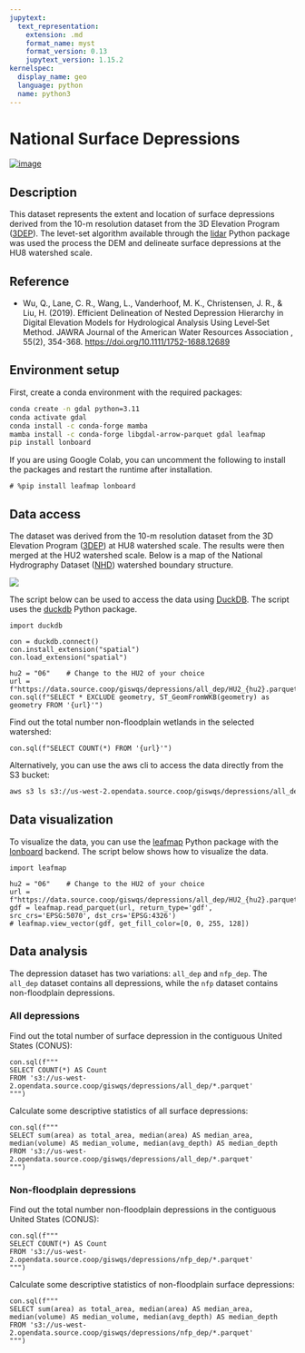 ```yaml
---
jupytext:
  text_representation:
    extension: .md
    format_name: myst
    format_version: 0.13
    jupytext_version: 1.15.2
kernelspec:
  display_name: geo
  language: python
  name: python3
---
```


# National Surface Depressions

[![image](https://colab.research.google.com/assets/colab-badge.svg)](https://colab.research.google.com/github/opengeos/source-coop-readme/blob/main/depressions/README.ipynb)

## Description

This dataset represents the extent and location of surface depressions derived from the 10-m resolution dataset from the 3D Elevation Program ([3DEP](https://www.usgs.gov/3d-elevation-program)). The levet-set algorithm available through the [lidar](https://lidar.gishub.org) Python package was used the process the DEM and delineate surface depressions at the HU8 watershed scale.

## Reference

- Wu, Q., Lane, C. R., Wang, L., Vanderhoof, M. K., Christensen, J. R., & Liu, H. (2019). Efficient Delineation of Nested Depression Hierarchy in Digital Elevation Models for Hydrological Analysis Using Level‐Set Method. JAWRA Journal of the American Water Resources Association , 55(2), 354-368. https://doi.org/10.1111/1752-1688.12689

## Environment setup

First, create a conda environment with the required packages:

```bash
conda create -n gdal python=3.11
conda activate gdal
conda install -c conda-forge mamba
mamba install -c conda-forge libgdal-arrow-parquet gdal leafmap
pip install lonboard
```

If you are using Google Colab, you can uncomment the following to install the packages and restart the runtime after installation.

```{code-cell} ipython3
# %pip install leafmap lonboard
```

## Data access

The dataset was derived from the 10-m resolution dataset from the 3D Elevation Program ([3DEP](https://www.usgs.gov/3d-elevation-program)) at HU8 watershed scale. The results were then merged at the HU2 watershed scale. Below is a map of the National Hydrography Dataset ([NHD](https://www.usgs.gov/media/images/watershed-boundary-dataset-structure-visualization)) watershed boundary structure.

![](https://i.imgur.com/UFivxid.png)

The script below can be used to access the data using [DuckDB](https://duckdb.org). The script uses the [duckdb](https://duckdb.org) Python package.

```{code-cell} ipython3
import duckdb

con = duckdb.connect()
con.install_extension("spatial")
con.load_extension("spatial")

hu2 = "06"    # Change to the HU2 of your choice
url = f"https://data.source.coop/giswqs/depressions/all_dep/HU2_{hu2}.parquet"
con.sql(f"SELECT * EXCLUDE geometry, ST_GeomFromWKB(geometry) as geometry FROM '{url}'")
```

Find out the total number non-floodplain wetlands in the selected watershed:

```{code-cell} ipython3
con.sql(f"SELECT COUNT(*) FROM '{url}'")
```

Alternatively, you can use the aws cli to access the data directly from the S3 bucket:

```bash
aws s3 ls s3://us-west-2.opendata.source.coop/giswqs/depressions/all_dep/
```

## Data visualization

To visualize the data, you can use the [leafmap](https://leafmap.org) Python package with the [lonboard](https://github.com/developmentseed/lonboard) backend. The script below shows how to visualize the data.

```{code-cell} ipython3
import leafmap

hu2 = "06"    # Change to the HU2 of your choice
url = f"https://data.source.coop/giswqs/depressions/all_dep/HU2_{hu2}.parquet"
gdf = leafmap.read_parquet(url, return_type='gdf', src_crs='EPSG:5070', dst_crs='EPSG:4326')
# leafmap.view_vector(gdf, get_fill_color=[0, 0, 255, 128])
```

## Data analysis

The depression dataset has two variations: `all_dep` and `nfp_dep`. The `all_dep` dataset contains all depressions, while the `nfp` dataset contains non-floodplain depressions.

### All depressions

Find out the total number of surface depression in the contiguous United States (CONUS):

```{code-cell} ipython3
con.sql(f"""
SELECT COUNT(*) AS Count
FROM 's3://us-west-2.opendata.source.coop/giswqs/depressions/all_dep/*.parquet'
""")
```

Calculate some descriptive statistics of all surface depressions:

```{code-cell} ipython3
con.sql(f"""
SELECT sum(area) as total_area, median(area) AS median_area, median(volume) AS median_volume, median(avg_depth) AS median_depth
FROM 's3://us-west-2.opendata.source.coop/giswqs/depressions/all_dep/*.parquet'
""")
```

### Non-floodplain depressions

Find out the total number non-floodplain depressions in the contiguous United States (CONUS):

```{code-cell} ipython3
con.sql(f"""
SELECT COUNT(*) AS Count
FROM 's3://us-west-2.opendata.source.coop/giswqs/depressions/nfp_dep/*.parquet'
""")
```

Calculate some descriptive statistics of non-floodplain surface depressions:

```{code-cell} ipython3
con.sql(f"""
SELECT sum(area) as total_area, median(area) AS median_area, median(volume) AS median_volume, median(avg_depth) AS median_depth
FROM 's3://us-west-2.opendata.source.coop/giswqs/depressions/nfp_dep/*.parquet'
""")
```
